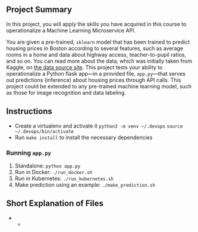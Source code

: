[![<a-hekker>](https://circleci.com/gh/a-hekker/udacity-microservice-api.svg?style=svg)](https://circleci.com/gh/a-hekker/udacity-microservice-api)

## Project Summary

In this project,  you will apply the skills you have acquired in this course to operationalize a Machine Learning Microservice API. 

You are given a pre-trained, `sklearn` model that has been trained to predict housing prices in Boston according to several features, such as average rooms in a home and data about highway access, teacher-to-pupil ratios, and so on. You can read more about the data, which was initially taken from Kaggle, on [the data source site](https://www.kaggle.com/c/boston-housing). This project tests your ability to operationalize a Python flask app—in a provided file, `app.py`—that serves out predictions (inference) about housing prices through API calls. This project could be extended to any pre-trained machine learning model, such as those for image recognition and data labeling.

## Instructions

* Create a virtualenv and activate it `python3 -m venv ~/.devops` `source ~/.devops/bin/activate`
* Run `make install` to install the necessary dependencies

### Running `app.py`

1. Standalone:  `python app.py`
2. Run in Docker:  `./run_docker.sh`
3. Run in Kubernetes:  `./run_kubernetes.sh`
4. Make prediction using an example: `./make_prediction.sh` 

## Short Explanation of Files   
* *

